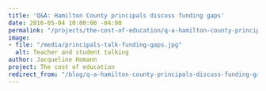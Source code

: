 ```yaml
---
title: 'Q&A: Hamilton County principals discuss funding gaps'
date: 2016-05-04 10:00:00 -04:00
permalink: "/projects/the-cost-of-education/q-a-hamilton-county-principals-discuss-funding-gaps/"
image:
- file: "/media/principals-talk-funding-gaps.jpg"
  alt: Teacher and student talking
author: Jacqueline Homann
project: The cost of education
redirect_from: "/blog/q-a-hamilton-county-principals-discuss-funding-gaps/"
---
```


